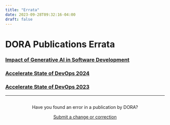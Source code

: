 ```yaml
---
title: "Errata"
date: 2023-09-28T09:32:16-04:00
draft: false
---
```


# DORA Publications Errata

### <a href='{{<relref "/research/ai/errata">}}'>Impact of Generative AI in Software Development</a>
### <a href='{{<relref "/research/2024/errata">}}'>Accelerate State of DevOps 2024</a>
### <a href='{{<relref "/research/2023/errata">}}'>Accelerate State of DevOps 2023</a>

-----

<div style="text-align:center; margin-top:2em;">
Have you found an error in a publication by DORA?

<a href='mailto:dora-advocacy@google.com?subject=DORA+Publication+error+report' class='button' target="_blank">Submit a change or correction</a>
</div>